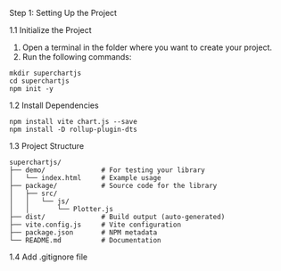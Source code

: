 Step 1: Setting Up the Project

1.1 Initialize the Project
1. Open a terminal in the folder where you want to create your project.
2. Run the following commands:
```
mkdir superchartjs
cd superchartjs
npm init -y
```

1.2 Install Dependencies
```
npm install vite chart.js --save
npm install -D rollup-plugin-dts
```

1.3 Project Structure
```
superchartjs/
├── demo/              # For testing your library
│   └── index.html     # Example usage
├── package/           # Source code for the library
│   ├── src/
│   │   └── js/
│   │       └── Plotter.js
├── dist/              # Build output (auto-generated)
├── vite.config.js     # Vite configuration
├── package.json       # NPM metadata
└── README.md          # Documentation
```

1.4 Add .gitignore file
